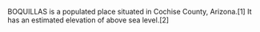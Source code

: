 BOQUILLAS is a populated place situated in Cochise County, Arizona.[1] It has an estimated elevation of above sea level.[2]
